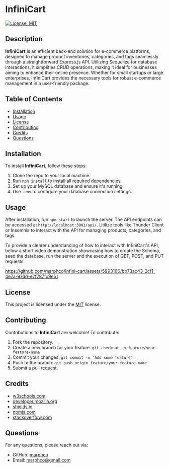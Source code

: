 # InfiniCart
[![License: MIT](https://img.shields.io/badge/License-MIT-yellow.svg)](https://opensource.org/licenses/MIT)

## Description
**InfiniCart** is an efficient back-end solution for e-commerce platforms, designed to manage product inventories, categories, and tags seamlessly through a straightforward Express.js API. Utilizing Sequelize for database interactions, it simplifies CRUD operations, making it ideal for businesses aiming to enhance their online presence. Whether for small startups or large enterprises, InfiniCart provides the necessary tools for robust e-commerce management in a user-friendly package.

## Table of Contents
- [Installation](#installation)
- [Usage](#usage)
- [License](#license)
- [Contributing](#contributing)
- [Credits](#credits)
- [Questions](#questions)

## Installation
To install **InfiniCart**, follow these steps:
1. Clone the repo to your local machine.
2. Run `npm install` to install all required dependencies.
3. Set up your MySQL database and ensure it's running.
4. Use `.env` to configure your database connection settings.

## Usage
After installation, run `npm start` to launch the server. The API endpoints can be accessed at `http://localhost:3001/api/`. Utilize tools like Thunder Client or Insomnia to interact with the API for managing products, categories, and tags.

To provide a clearer understanding of how to interact with InfiniCart's API, below a short video demonstration showcasing how to create the Schema, seed the database, run the server and the execution of GET, POST, and PUT requests.


https://github.com/marphco/infini-cart/assets/5993166/bb73ac43-2cf1-4e7a-974d-e7f787fc9e51


## License
This project is licensed under the [MIT](https://opensource.org/licenses/MIT) license.

## Contributing
Contributions to **InfiniCart** are welcome! To contribute:
1. Fork the repository.
2. Create a new branch for your feature: `git checkout -b feature/your-feature-name`
3. Commit your changes: `git commit -m 'Add some feature'`
4. Push to the branch: `git push origin feature/your-feature-name`
5. Submit a pull request.

## Credits
- [w3schools.com](https://w3schools.com)
- [developer.mozilla.org](https://developer.mozilla.org/en-US/)
- [shields.io](https://shields.io/)
- [npmjs.com](https://docs.npmjs.com/)
- [stackoverflow.com](https://stackoverflow.com/questions/)

## Questions
For any questions, please reach out via:
- GitHub: [marphco](https://github.com/marphco)
- Email: [marphco@gmail.com](mailto:marphco@gmail.com)
